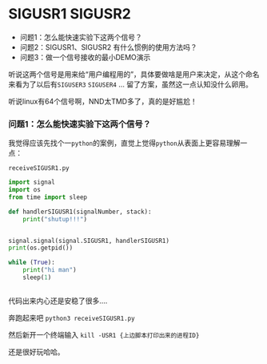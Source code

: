 SIGUSR1 SIGUSR2
================

* 问题1：怎么能快速实验下这两个信号？
* 问题2：SIGUSR1、SIGUSR2 有什么惯例的使用方法吗？
* 问题3：做一个信号接收的最小DEMO演示

听说这两个信号是用来给“用户编程用的”，具体要做啥是用户来决定，从这个命名来看为了以后有`SIGUSER3` `SIGUSER4` ... 留了方案，虽然这一点认知没什么卵用。

听说linux有64个信号啊，NND太TMD多了，真的是好尴尬！


### 问题1：怎么能快速实验下这两个信号？



我觉得应该先找个一`python`的案例，直觉上觉得`python`从表面上更容易理解一点：

`receiveSIGUSR1.py`

```python 
import signal
import os
from time import sleep

def handlerSIGUSR1(signalNumber, stack):
    print("shutup!!!")


signal.signal(signal.SIGUSR1, handlerSIGUSR1)
print(os.getpid())

while (True):
    print("hi man")
    sleep(1)



```

代码出来内心还是安稳了很多....

奔跑起来吧 `python3 receiveSIGUSR1.py`

然后新开一个终端输入 `kill -USR1 {上边脚本打印出来的进程ID}`

还是很好玩哈哈。


